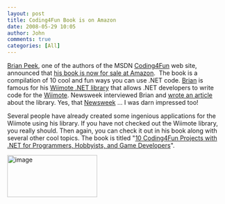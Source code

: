 ```yaml
---
layout: post
title: Coding4Fun Book is on Amazon
date: 2008-05-29 10:05
author: John
comments: true
categories: [All]
---
```

<p><a href="http://www.brianpeek.com/blog/">Brian Peek</a>, one of the authors of the MSDN <a href="http://blogs.msdn.com/coding4fun/">Coding4Fun</a> web site, announced that <a href="http://www.amazon.com/dp/0596520743?tag=brianpcom-20&amp;camp=14573&amp;creative=327641&amp;linkCode=as1&amp;creativeASIN=0596520743&amp;adid=1RB590WK49SV15FGBBM4&amp;">his book is now for sale at Amazon</a>.&nbsp; The book is a compilation of 10 cool and fun ways you can use .NET code. <a href="http://www.brianpeek.com/blog/">Brian</a> is famous for his <a href="http://www.brianpeek.com/blog/archive/tags/Wiimote/default.aspx">Wiimote .NET library</a> that allows .NET developers to write code for the <a href="http://www.brianpeek.com/blog/archive/tags/Wiimote/default.aspx">Wiimote</a>. Newsweek interviewed Brian and <a href="http://www.newsweek.com/id/136381">wrote an article</a> about the library. Yes, that <a href="http://www.newsweek.com/id/136381">Newsweek</a> ... I was darn impressed too! </p> <p>Several people have already created some ingenious applications for the Wiimote using his library. If you have not checked out the Wiimote library, you really should. Then again, you can check it out in his book along with several other cool topics. The book is titled "<a href="http://www.amazon.com/exec/obidos/ASIN/0596520743/brianpcom-20">10 Coding4Fun Projects with .NET for Programmers, Hobbyists, and Game Developers</a>".</p> <p><a href="http://images.johnpapa.net/wp-content/uploads/files/media/image/WindowsLiveWriter/Coding4FunBookisonAmazon_8B85/image_2.png"><img style="border-top-width: 0px; border-left-width: 0px; border-bottom-width: 0px; border-right-width: 0px" height="97" alt="image" src="http://images.johnpapa.net/wp-content/uploads/files/media/image/WindowsLiveWriter/Coding4FunBookisonAmazon_8B85/image_thumb.png" width="207" border="0"></a></p>

